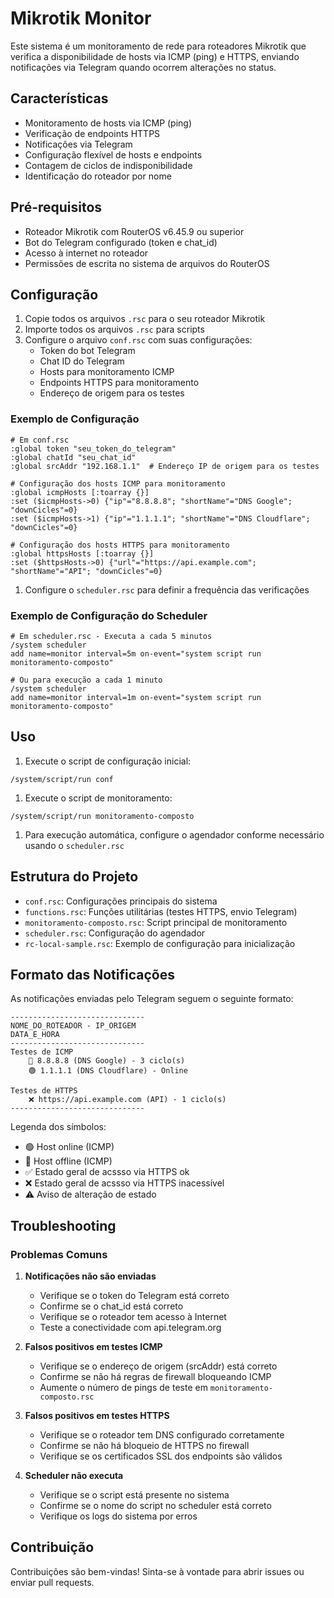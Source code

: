 # Mikrotik Monitor

Este sistema é um monitoramento de rede para roteadores Mikrotik que verifica a disponibilidade de hosts via ICMP (ping) e HTTPS, enviando notificações via Telegram quando ocorrem alterações no status.

## Características

- Monitoramento de hosts via ICMP (ping)
- Verificação de endpoints HTTPS
- Notificações via Telegram
- Configuração flexível de hosts e endpoints
- Contagem de ciclos de indisponibilidade
- Identificação do roteador por nome

## Pré-requisitos

- Roteador Mikrotik com RouterOS v6.45.9 ou superior
- Bot do Telegram configurado (token e chat_id)
- Acesso à internet no roteador
- Permissões de escrita no sistema de arquivos do RouterOS

## Configuração

1. Copie todos os arquivos `.rsc` para o seu roteador Mikrotik
2. Importe todos os arquivos `.rsc` para scripts
3. Configure o arquivo `conf.rsc` com suas configurações:
   - Token do bot Telegram
   - Chat ID do Telegram
   - Hosts para monitoramento ICMP
   - Endpoints HTTPS para monitoramento
   - Endereço de origem para os testes

### Exemplo de Configuração

```routeros
# Em conf.rsc
:global token "seu_token_do_telegram"
:global chatId "seu_chat_id"
:global srcAddr "192.168.1.1"  # Endereço IP de origem para os testes

# Configuração dos hosts ICMP para monitoramento
:global icmpHosts [:toarray {}]
:set ($icmpHosts->0) {"ip"="8.8.8.8"; "shortName"="DNS Google"; "downCicles"=0}
:set ($icmpHosts->1) {"ip"="1.1.1.1"; "shortName"="DNS Cloudflare"; "downCicles"=0}

# Configuração dos hosts HTTPS para monitoramento
:global httpsHosts [:toarray {}]
:set ($httpsHosts->0) {"url"="https://api.example.com"; "shortName"="API"; "downCicles"=0}
```

1. Configure o `scheduler.rsc` para definir a frequência das verificações

### Exemplo de Configuração do Scheduler

```routeros
# Em scheduler.rsc - Executa a cada 5 minutos
/system scheduler
add name=monitor interval=5m on-event="system script run monitoramento-composto"

# Ou para execução a cada 1 minuto
/system scheduler
add name=monitor interval=1m on-event="system script run monitoramento-composto"
```

## Uso

1. Execute o script de configuração inicial:

```routeros
/system/script/run conf
```

1. Execute o script de monitoramento:

```routeros
/system/script/run monitoramento-composto
```

1. Para execução automática, configure o agendador conforme necessário usando o `scheduler.rsc`

## Estrutura do Projeto

- `conf.rsc`: Configurações principais do sistema
- `functions.rsc`: Funções utilitárias (testes HTTPS, envio Telegram)
- `monitoramento-composto.rsc`: Script principal de monitoramento
- `scheduler.rsc`: Configuração do agendador
- `rc-local-sample.rsc`: Exemplo de configuração para inicialização

## Formato das Notificações

As notificações enviadas pelo Telegram seguem o seguinte formato:

```text
------------------------------
NOME_DO_ROTEADOR - IP_ORIGEM
DATA_E_HORA
------------------------------
Testes de ICMP
    🔴 8.8.8.8 (DNS Google) - 3 ciclo(s)
    🟢 1.1.1.1 (DNS Cloudflare) - Online

Testes de HTTPS
    ❌ https://api.example.com (API) - 1 ciclo(s)
------------------------------
```

Legenda dos símbolos:

- 🟢 Host online (ICMP)
- 🔴 Host offline (ICMP)
- ✅ Estado geral de acssso via HTTPS ok
- ❌ Estado geral de acssso via HTTPS inacessível
- ⚠️ Aviso de alteração de estado

## Troubleshooting

### Problemas Comuns

1. **Notificações não são enviadas**
   - Verifique se o token do Telegram está correto
   - Confirme se o chat_id está correto
   - Verifique se o roteador tem acesso à Internet
   - Teste a conectividade com api.telegram.org

2. **Falsos positivos em testes ICMP**
   - Verifique se o endereço de origem (srcAddr) está correto
   - Confirme se não há regras de firewall bloqueando ICMP
   - Aumente o número de pings de teste em `monitoramento-composto.rsc`

3. **Falsos positivos em testes HTTPS**
   - Verifique se o roteador tem DNS configurado corretamente
   - Confirme se não há bloqueio de HTTPS no firewall
   - Verifique se os certificados SSL dos endpoints são válidos

4. **Scheduler não executa**
   - Verifique se o script está presente no sistema
   - Confirme se o nome do script no scheduler está correto
   - Verifique os logs do sistema por erros

## Contribuição

Contribuições são bem-vindas! Sinta-se à vontade para abrir issues ou enviar pull requests.
